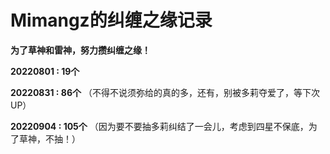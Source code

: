 # Mimangz的纠缠之缘记录

**为了草神和雷神，努力攒纠缠之缘！**

**20220801 : 19个**

**20220831 : 86个** （不得不说须弥给的真的多，还有，别被多莉夺爱了，等下次UP）

**20220904 : 105个** （因为要不要抽多莉纠结了一会儿，考虑到四星不保底，为了草神，不抽！）
